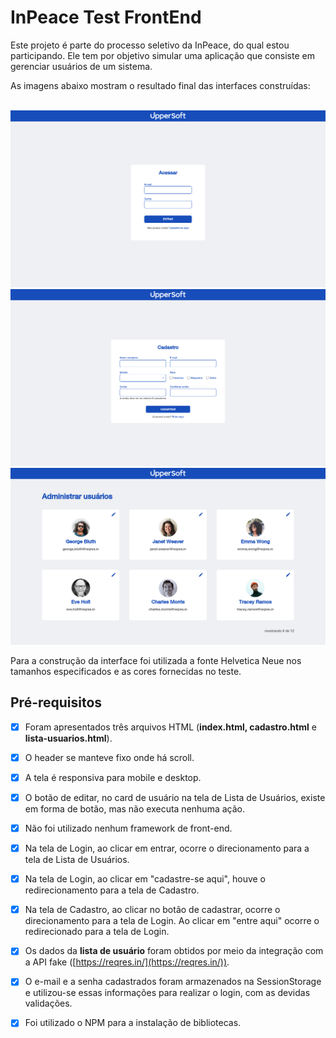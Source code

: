 # InPeace Test FrontEnd

Este projeto é parte do processo seletivo da InPeace, do qual estou participando. Ele tem por objetivo simular uma aplicação que consiste em gerenciar usuários de um sistema.

As imagens abaixo mostram o resultado final das interfaces construídas:

<div align="center">
    <br/>
    <img src="./assets/images/project-pages/login.png"/>
    <img src="./assets/images/project-pages/cadastro.png"/>
    <img src="./assets/images/project-pages/lista-usuarios.png"/>
    <br>
</div>

Para a construção da interface foi utilizada a fonte Helvetica Neue nos tamanhos especificados e as cores fornecidas no teste.

## **Pré-requisitos**

- [x] Foram apresentados três arquivos HTML (**index.html, cadastro.html** e **lista-usuarios.html**).
- [x] O header se manteve fixo onde há scroll.
- [x] A tela é responsiva para mobile e desktop.
- [x] O botão de editar, no card de usuário na tela de Lista de Usuários, existe em forma de botão, mas não executa nenhuma ação.
- [x] Não foi utilizado nenhum framework de front-end.
- [x] Na tela de Login, ao clicar em entrar, ocorre o direcionamento para a tela de Lista de Usuários.
- [x] Na tela de Login, ao clicar em "cadastre-se aqui", houve o redirecionamento para a tela de Cadastro.
- [x] Na tela de Cadastro, ao clicar no botão de cadastrar, ocorre o direcionamento para a tela de Login.  Ao clicar em "entre aqui" ocorre o redirecionado para a tela de Login.
- [x] Os dados da **lista de usuário** foram obtidos por meio da integração com a API fake ([https://reqres.in/](https://reqres.in/)).
- [x] O e-mail e a senha cadastrados foram armazenados na SessionStorage e utilizou-se essas informações para realizar o login, com as devidas validações.
- [x] Foi utilizado o NPM para a instalação de bibliotecas.


